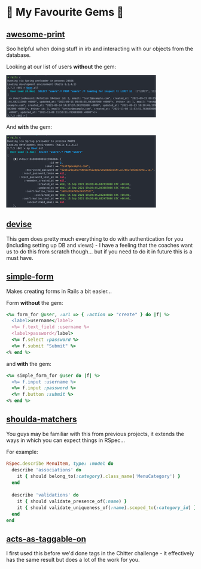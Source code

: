# :gem: My Favourite Gems :gem:

## [awesome-print](gems.md)

Soo helpful when doing stuff in irb and interacting with our objects from the database.

Looking at our list of users **without** the gem:

<img src="images/no_ap.png" width="400">

And **with** the gem:

<img src="images/ap.png" width="400">

## [devise](https://github.com/heartcombo/devise)

This gem does pretty much everything to do with authentication for you (including setting up DB and views) - I have a feeling that the coaches want us to do this from scratch though... but if you need to do it in future this is a must have.

## [simple-form](https://github.com/heartcombo/simple_form)

Makes creating forms in Rails a bit easier... 

Form **without** the gem:

```ruby
<%= form_for @user, :url => { :action => "create" } do |f| %>
  <label>username</label>
  <%= f.text_field :username %>
  <label>password</label>
  <%= f.select :password %>
  <%= f.submit "Submit" %>
<% end %>
```

and **with** the gem:
```ruby
<%= simple_form_for @user do |f| %>
  <%= f.input :username %>
  <%= f.input :password %>
  <%= f.button :submit %>
<% end %>
```

## [shoulda-matchers](https://github.com/thoughtbot/shoulda-matchers)

You guys may be familiar with this from previous projects, it extends the ways in which you can expect things in RSpec...

For example:
```ruby
RSpec.describe MenuItem, type: :model do
  describe 'associations' do
    it { should belong_to(:category).class_name('MenuCategory') }
  end

  describe 'validations' do
    it { should validate_presence_of(:name) }
    it { should validate_uniqueness_of(:name).scoped_to(:category_id) }
  end
end
```

## [acts-as-taggable-on](https://github.com/mbleigh/acts-as-taggable-on)

I first used this before we'd done tags in the Chitter challenge - it effectively has the same result but does a lot of the work for you.